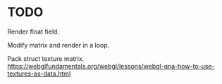 # TODO

Render float field.

Modify matrix and render in a loop.

Pack struct texture matrix.
https://webglfundamentals.org/webgl/lessons/webgl-qna-how-to-use-textures-as-data.html

